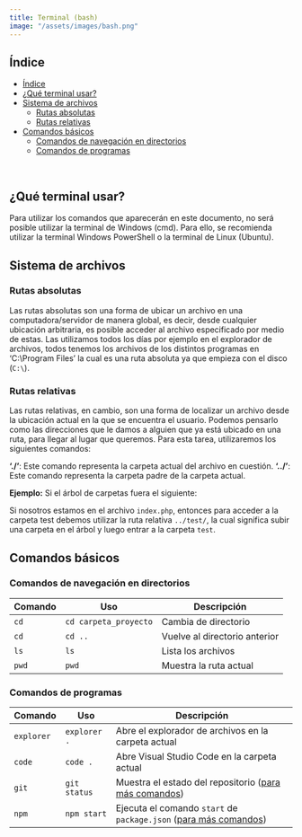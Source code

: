 ```yaml
---
title: Terminal (bash)
image: "/assets/images/bash.png"
---
```


## Índice

- [Índice](#índice)
- [¿Qué terminal usar?](#qué-terminal-usar)
- [Sistema de archivos](#sistema-de-archivos)
  - [Rutas absolutas](#rutas-absolutas)
  - [Rutas relativas](#rutas-relativas)
- [Comandos básicos](#comandos-básicos)
  - [Comandos de navegación en directorios](#comandos-de-navegación-en-directorios)
  - [Comandos de programas](#comandos-de-programas)

<br>

## ¿Qué terminal usar?

Para utilizar los comandos que aparecerán en este documento, no será posible utilizar la terminal de Windows (cmd). Para ello, se recomienda utilizar la terminal Windows PowerShell o la terminal de Linux (Ubuntu).

## Sistema de archivos

### Rutas absolutas

Las rutas absolutas son una forma de ubicar un archivo en una computadora/servidor de manera global, es decir, desde cualquier ubicación arbitraria, es posible acceder al archivo especificado por medio de estas. Las utilizamos todos los días por ejemplo en el explorador de archivos, todos tenemos los archivos de los distintos programas en ‘C:\Program Files’ la cual es una ruta absoluta ya que empieza con el disco (`C:\`).

### Rutas relativas

Las rutas relativas, en cambio, son una forma de localizar un archivo desde la ubicación actual en la que se encuentra el usuario. Podemos pensarlo como las direcciones que le damos a alguien que ya está ubicado en una ruta, para llegar al lugar que queremos. Para esta tarea, utilizaremos los siguientes comandos:

**‘./’**: Este comando representa la carpeta actual del archivo en cuestión.
**‘../’**: Este comando representa la carpeta padre de la carpeta actual.

**Ejemplo:**
Si el árbol de carpetas fuera el siguiente:

Si nosotros estamos en el archivo `index.php`, entonces para acceder a la carpeta test debemos utilizar la ruta relativa `../test/`, la cual significa subir una carpeta en el árbol y luego entrar a la carpeta `test`.

## Comandos básicos

### Comandos de navegación en directorios

| Comando | Uso                   | Descripción                   |
| ------- | --------------------- | ----------------------------- |
| `cd`    | `cd carpeta_proyecto` | Cambia de directorio          |
| `cd`    | `cd ..`               | Vuelve al directorio anterior |
| `ls`    | `ls`                  | Lista los archivos            |
| `pwd`   | `pwd`                 | Muestra la ruta actual        |

### Comandos de programas

| Comando    | Uso          | Descripción                                                                                                                       |
| ---------- | ------------ | --------------------------------------------------------------------------------------------------------------------------------- |
| `explorer` | `explorer .` | Abre el explorador de archivos en la carpeta actual                                                                               |
| `code`     | `code .`     | Abre Visual Studio Code en la carpeta actual                                                                                      |
| `git`      | `git status` | Muestra el estado del repositorio ([para más comandos](https://cheatsheets-nachovigilante.vercel.app/cheatsheet/github))          |
| `npm`      | `npm start`  | Ejecuta el comando `start` de `package.json` ([para más comandos](https://cheatsheets-nachovigilante.vercel.app/cheatsheet/node)) |
